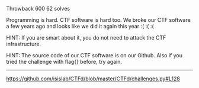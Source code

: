 Throwback
600
62 solves

Programming is hard. CTF software is hard too. We broke our CTF software a few years ago and looks like we did it again this year
:( :( :(

HINT: If you are smart about it, you do not need to attack the CTF infrastructure.

HINT: The source code of our CTF software is on our Github. Also if you tried the challenge with flag{} before, try again.

-----------

https://github.com/isislab/CTFd/blob/master/CTFd/challenges.py#L128


